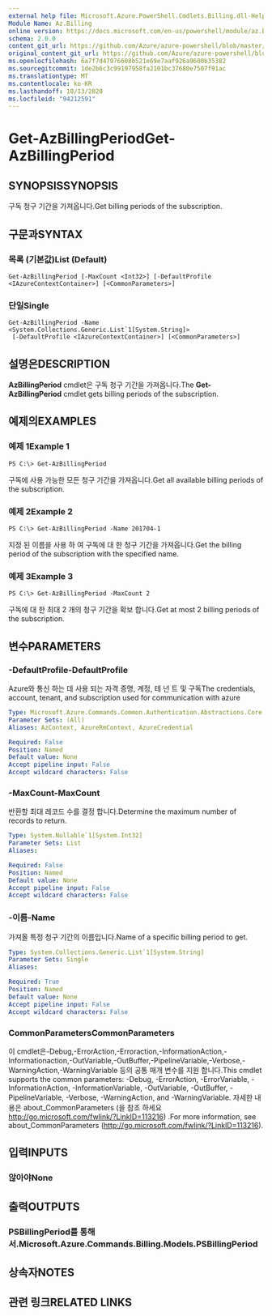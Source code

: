 ```yaml
---
external help file: Microsoft.Azure.PowerShell.Cmdlets.Billing.dll-Help.xml
Module Name: Az.Billing
online version: https://docs.microsoft.com/en-us/powershell/module/az.billing/get-azbillingperiod
schema: 2.0.0
content_git_url: https://github.com/Azure/azure-powershell/blob/master/src/Billing/Billing/help/Get-AzBillingPeriod.md
original_content_git_url: https://github.com/Azure/azure-powershell/blob/master/src/Billing/Billing/help/Get-AzBillingPeriod.md
ms.openlocfilehash: 6a7f7d47976608b521e69e7aaf926a9600b35382
ms.sourcegitcommit: 1de2b6c3c99197958fa2101bc37680e7507f91ac
ms.translationtype: MT
ms.contentlocale: ko-KR
ms.lasthandoff: 10/13/2020
ms.locfileid: "94212591"
---
```

# <span data-ttu-id="27186-101">Get-AzBillingPeriod</span><span class="sxs-lookup"><span data-stu-id="27186-101">Get-AzBillingPeriod</span></span>

## <span data-ttu-id="27186-102">SYNOPSIS</span><span class="sxs-lookup"><span data-stu-id="27186-102">SYNOPSIS</span></span>
<span data-ttu-id="27186-103">구독 청구 기간을 가져옵니다.</span><span class="sxs-lookup"><span data-stu-id="27186-103">Get billing periods of the subscription.</span></span>

## <span data-ttu-id="27186-104">구문과</span><span class="sxs-lookup"><span data-stu-id="27186-104">SYNTAX</span></span>

### <span data-ttu-id="27186-105">목록 (기본값)</span><span class="sxs-lookup"><span data-stu-id="27186-105">List (Default)</span></span>
```
Get-AzBillingPeriod [-MaxCount <Int32>] [-DefaultProfile <IAzureContextContainer>] [<CommonParameters>]
```

### <span data-ttu-id="27186-106">단일</span><span class="sxs-lookup"><span data-stu-id="27186-106">Single</span></span>
```
Get-AzBillingPeriod -Name <System.Collections.Generic.List`1[System.String]>
 [-DefaultProfile <IAzureContextContainer>] [<CommonParameters>]
```

## <span data-ttu-id="27186-107">설명은</span><span class="sxs-lookup"><span data-stu-id="27186-107">DESCRIPTION</span></span>
<span data-ttu-id="27186-108">**AzBillingPeriod** cmdlet은 구독 청구 기간을 가져옵니다.</span><span class="sxs-lookup"><span data-stu-id="27186-108">The **Get-AzBillingPeriod** cmdlet gets billing periods of the subscription.</span></span>

## <span data-ttu-id="27186-109">예제의</span><span class="sxs-lookup"><span data-stu-id="27186-109">EXAMPLES</span></span>

### <span data-ttu-id="27186-110">예제 1</span><span class="sxs-lookup"><span data-stu-id="27186-110">Example 1</span></span>
```
PS C:\> Get-AzBillingPeriod
```

<span data-ttu-id="27186-111">구독에 사용 가능한 모든 청구 기간을 가져옵니다.</span><span class="sxs-lookup"><span data-stu-id="27186-111">Get all available billing periods of the subscription.</span></span>

### <span data-ttu-id="27186-112">예제 2</span><span class="sxs-lookup"><span data-stu-id="27186-112">Example 2</span></span>
```
PS C:\> Get-AzBillingPeriod -Name 201704-1
```

<span data-ttu-id="27186-113">지정 된 이름을 사용 하 여 구독에 대 한 청구 기간을 가져옵니다.</span><span class="sxs-lookup"><span data-stu-id="27186-113">Get the billing period of the subscription with the specified name.</span></span>

### <span data-ttu-id="27186-114">예제 3</span><span class="sxs-lookup"><span data-stu-id="27186-114">Example 3</span></span>
```
PS C:\> Get-AzBillingPeriod -MaxCount 2
```

<span data-ttu-id="27186-115">구독에 대 한 최대 2 개의 청구 기간을 확보 합니다.</span><span class="sxs-lookup"><span data-stu-id="27186-115">Get at most 2 billing periods of the subscription.</span></span>

## <span data-ttu-id="27186-116">변수</span><span class="sxs-lookup"><span data-stu-id="27186-116">PARAMETERS</span></span>

### <span data-ttu-id="27186-117">-DefaultProfile</span><span class="sxs-lookup"><span data-stu-id="27186-117">-DefaultProfile</span></span>
<span data-ttu-id="27186-118">Azure와 통신 하는 데 사용 되는 자격 증명, 계정, 테 넌 트 및 구독</span><span class="sxs-lookup"><span data-stu-id="27186-118">The credentials, account, tenant, and subscription used for communication with azure</span></span>

```yaml
Type: Microsoft.Azure.Commands.Common.Authentication.Abstractions.Core.IAzureContextContainer
Parameter Sets: (All)
Aliases: AzContext, AzureRmContext, AzureCredential

Required: False
Position: Named
Default value: None
Accept pipeline input: False
Accept wildcard characters: False
```

### <span data-ttu-id="27186-119">-MaxCount</span><span class="sxs-lookup"><span data-stu-id="27186-119">-MaxCount</span></span>
<span data-ttu-id="27186-120">반환할 최대 레코드 수를 결정 합니다.</span><span class="sxs-lookup"><span data-stu-id="27186-120">Determine the maximum number of records to return.</span></span>

```yaml
Type: System.Nullable`1[System.Int32]
Parameter Sets: List
Aliases:

Required: False
Position: Named
Default value: None
Accept pipeline input: False
Accept wildcard characters: False
```

### <span data-ttu-id="27186-121">-이름</span><span class="sxs-lookup"><span data-stu-id="27186-121">-Name</span></span>
<span data-ttu-id="27186-122">가져올 특정 청구 기간의 이름입니다.</span><span class="sxs-lookup"><span data-stu-id="27186-122">Name of a specific billing period to get.</span></span>

```yaml
Type: System.Collections.Generic.List`1[System.String]
Parameter Sets: Single
Aliases:

Required: True
Position: Named
Default value: None
Accept pipeline input: False
Accept wildcard characters: False
```

### <span data-ttu-id="27186-123">CommonParameters</span><span class="sxs-lookup"><span data-stu-id="27186-123">CommonParameters</span></span>
<span data-ttu-id="27186-124">이 cmdlet은-Debug,-ErrorAction,-Erroraction,-InformationAction,-Informationaction,-OutVariable,-OutBuffer,-PipelineVariable,-Verbose,-WarningAction,-WarningVariable 등의 공통 매개 변수를 지원 합니다.</span><span class="sxs-lookup"><span data-stu-id="27186-124">This cmdlet supports the common parameters: -Debug, -ErrorAction, -ErrorVariable, -InformationAction, -InformationVariable, -OutVariable, -OutBuffer, -PipelineVariable, -Verbose, -WarningAction, and -WarningVariable.</span></span> <span data-ttu-id="27186-125">자세한 내용은 about_CommonParameters (을 참조 하세요 http://go.microsoft.com/fwlink/?LinkID=113216) .</span><span class="sxs-lookup"><span data-stu-id="27186-125">For more information, see about_CommonParameters (http://go.microsoft.com/fwlink/?LinkID=113216).</span></span>

## <span data-ttu-id="27186-126">입력</span><span class="sxs-lookup"><span data-stu-id="27186-126">INPUTS</span></span>

### <span data-ttu-id="27186-127">않아야</span><span class="sxs-lookup"><span data-stu-id="27186-127">None</span></span>

## <span data-ttu-id="27186-128">출력</span><span class="sxs-lookup"><span data-stu-id="27186-128">OUTPUTS</span></span>

### <span data-ttu-id="27186-129">PSBillingPeriod를 통해 서.</span><span class="sxs-lookup"><span data-stu-id="27186-129">Microsoft.Azure.Commands.Billing.Models.PSBillingPeriod</span></span>

## <span data-ttu-id="27186-130">상속자</span><span class="sxs-lookup"><span data-stu-id="27186-130">NOTES</span></span>

## <span data-ttu-id="27186-131">관련 링크</span><span class="sxs-lookup"><span data-stu-id="27186-131">RELATED LINKS</span></span>

